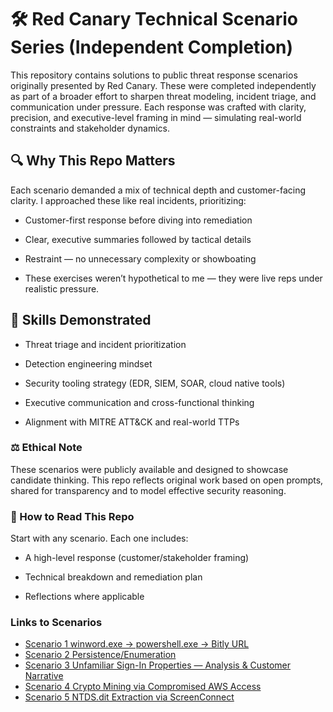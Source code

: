 # 🛠️ Red Canary Technical Scenario Series (Independent Completion)

This repository contains solutions to public threat response scenarios originally presented by Red Canary. These were completed independently as part of a broader effort to sharpen threat modeling, incident triage, and communication under pressure. Each response was crafted with clarity, precision, and executive-level framing in mind — simulating real-world constraints and stakeholder dynamics.

## 🔍 Why This Repo Matters

Each scenario demanded a mix of technical depth and customer-facing clarity. I approached these like real incidents, prioritizing:

- Customer-first response before diving into remediation

- Clear, executive summaries followed by tactical details

- Restraint — no unnecessary complexity or showboating

- These exercises weren’t hypothetical to me — they were live reps under realistic pressure.

## 🧠 Skills Demonstrated

- Threat triage and incident prioritization

- Detection engineering mindset

- Security tooling strategy (EDR, SIEM, SOAR, cloud native tools)

- Executive communication and cross-functional thinking

- Alignment with MITRE ATT&CK and real-world TTPs

### ⚖️ Ethical Note

These scenarios were publicly available and designed to showcase candidate thinking. This repo reflects original work based on open prompts, shared for transparency and to model effective security reasoning.

### 🚀 How to Read This Repo

Start with any scenario. Each one includes:

- A high-level response (customer/stakeholder framing)

- Technical breakdown and remediation plan

- Reflections where applicable

### Links to Scenarios

- [Scenario 1 winword.exe → powershell.exe → Bitly URL](./scenario1.md)
- [Scenario 2 Persistence/Enumeration](./scenario2.md)
- [Scenario 3 Unfamiliar Sign-In Properties — Analysis & Customer Narrative](./scenario3.md)
- [Scenario 4 Crypto Mining via Compromised AWS Access](./scenario4.md)
- [Scenario 5 NTDS.dit Extraction via ScreenConnect](./scenario5.md)
